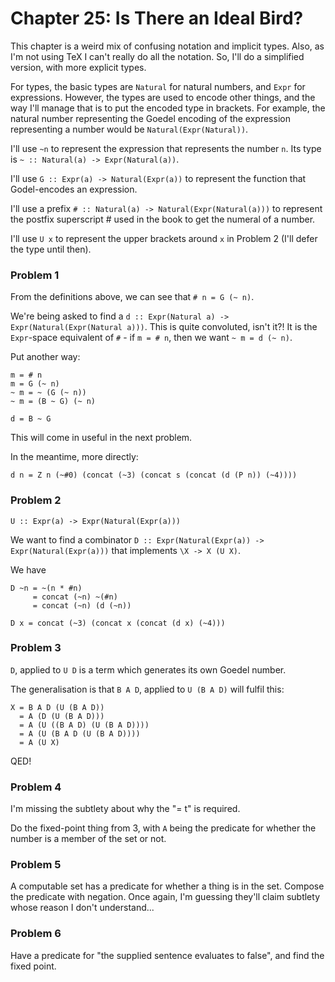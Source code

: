 # Chapter 25: Is There an Ideal Bird?

This chapter is a weird mix of confusing notation and implicit types.
Also, as I'm not using TeX I can't really do all the notation. So,
I'll do a simplified version, with more explicit types.

For types, the basic types are `Natural` for natural numbers, and
`Expr` for expressions. However, the types are used to encode other
things, and the way I'll manage that is to put the encoded type in
brackets. For example, the natural number representing the Goedel
encoding of the expression representing a number would be
`Natural(Expr(Natural))`.

I'll use `~n` to represent the expression that represents the number
`n`. Its type is `~ :: Natural(a) -> Expr(Natural(a))`.

I'll use `G :: Expr(a) -> Natural(Expr(a))` to represent the function
that Godel-encodes an expression.

I'll use a prefix `# :: Natural(a) -> Natural(Expr(Natural(a)))` to
represent the postfix superscript # used in the book to get the
numeral of a number.

I'll use `U x` to represent the upper brackets around `x` in Problem 2
(I'll defer the type until then).

### Problem 1

From the definitions above, we can see that `# n = G (~ n)`.

We're being asked to find a `d :: Expr(Natural a) ->
Expr(Natural(Expr(Natural a)))`. This is quite convoluted, isn't it?!
It is the `Expr`-space equivalent of `#` - if `m = # n`, then we want
`~ m = d (~ n)`.

Put another way:

```
m = # n
m = G (~ n)
~ m = ~ (G (~ n))
~ m = (B ~ G) (~ n)

d = B ~ G
```

This will come in useful in the next problem.

In the meantime, more directly:

```
d n = Z n (~#0) (concat (~3) (concat s (concat (d (P n)) (~4))))
```

### Problem 2

`U :: Expr(a) -> Expr(Natural(Expr(a)))`

We want to find a combinator `D :: Expr(Natural(Expr(a)) ->
Expr(Natural(Expr(a)))` that implements `\X -> X (U X)`.

We have

```
D ~n = ~(n * #n)
     = concat (~n) ~(#n)
     = concat (~n) (d (~n))

D x = concat (~3) (concat x (concat (d x) (~4)))
```

### Problem 3

`D`, applied to `U D` is a term which generates its own Goedel number.

The generalisation is that `B A D`, applied to `U (B A D)` will fulfil
this:

```
X = B A D (U (B A D))
  = A (D (U (B A D)))
  = A (U ((B A D) (U (B A D))))
  = A (U (B A D (U (B A D))))
  = A (U X)
```

QED!

### Problem 4

I'm missing the subtlety about why the "= t" is required.

Do the fixed-point thing from 3, with `A` being the predicate for
whether the number is a member of the set or not.

### Problem 5

A computable set has a predicate for whether a thing is in the set.
Compose the predicate with negation. Once again, I'm guessing they'll
claim subtlety whose reason I don't understand...

### Problem 6

Have a predicate for "the supplied sentence evaluates to false", and
find the fixed point.
